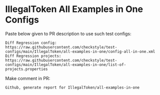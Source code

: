 # IllegalToken All Examples in One Configs
Paste below given to PR description to use such test configs:
```
Diff Regression config: https://raw.githubusercontent.com/checkstyle/test-configs/main/IllegalToken/all-examples-in-one/config-all-in-one.xml
Diff Regression projects: https://raw.githubusercontent.com/checkstyle/test-configs/main/IllegalToken/all-examples-in-one/list-of-projects.properties
```
Make comment in PR:
```
Github, generate report for IllegalToken/all-examples-in-one
```
